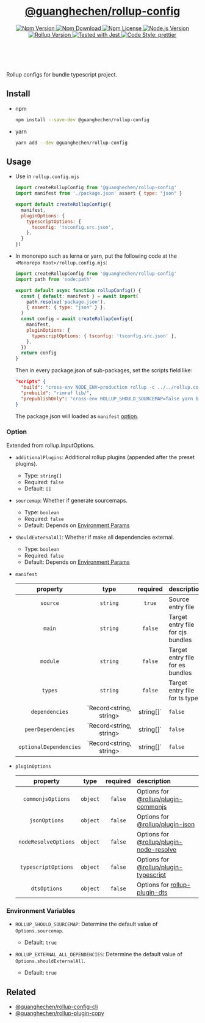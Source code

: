 <header>
  <h1 align="center">
    <a href="https://github.com/guanghechen/node-scaffolds/tree/@guanghechen/rollup-config@6.0.0-alpha.7/packages/rollup-config#readme">@guanghechen/rollup-config</a>
  </h1>
  <div align="center">
    <a href="https://www.npmjs.com/package/@guanghechen/rollup-config">
      <img
        alt="Npm Version"
        src="https://img.shields.io/npm/v/@guanghechen/rollup-config.svg"
      />
    </a>
    <a href="https://www.npmjs.com/package/@guanghechen/rollup-config">
      <img
        alt="Npm Download"
        src="https://img.shields.io/npm/dm/@guanghechen/rollup-config.svg"
      />
    </a>
    <a href="https://www.npmjs.com/package/@guanghechen/rollup-config">
      <img
        alt="Npm License"
        src="https://img.shields.io/npm/l/@guanghechen/rollup-config.svg"
      />
    </a>
    <a href="https://github.com/nodejs/node">
      <img
        alt="Node.js Version"
        src="https://img.shields.io/node/v/@guanghechen/rollup-config"
      />
    </a>
    <a href="https://github.com/rollup/rollup">
      <img
        alt="Rollup Version"
        src="https://img.shields.io/npm/dependency-version/@guanghechen/rollup-config/peer/rollup"
      />
    </a>
    <a href="https://github.com/facebook/jest">
      <img
        alt="Tested with Jest"
        src="https://img.shields.io/badge/tested_with-jest-9c465e.svg"
      />
    </a>
    <a href="https://github.com/prettier/prettier">
      <img
        alt="Code Style: prettier"
        src="https://img.shields.io/badge/code_style-prettier-ff69b4.svg?style=flat-square"
      />
    </a>
  </div>
</header>
<br/>


Rollup configs for bundle typescript project.

## Install

* npm

  ```bash
  npm install --save-dev @guanghechen/rollup-config
  ```

* yarn

  ```bash
  yarn add --dev @guanghechen/rollup-config
  ```

## Usage

* Use in `rollup.config.mjs`

  ```javascript
  import createRollupConfig from '@guanghechen/rollup-config'
  import manifest from './package.json' assert { type: "json" }

  export default createRollupConfig({
    manifest,
    pluginOptions: {
      typescriptOptions: {
        tsconfig: 'tsconfig.src.json',
      },
    }
  })
  ```

* In monorepo such as lerna or yarn, put the following code at the
  `<Monorepo Root>/rollup.config.mjs`:

  ```javascript
  import createRollupConfig from '@guanghechen/rollup-config'
  import path from 'node:path'

  export default async function rollupConfig() {
    const { default: manifest } = await import(
      path.resolve('package.json'),
      { assert: { type: "json" } },
    )
    const config = await createRollupConfig({
      manifest,
      pluginOptions: {
        typescriptOptions: { tsconfig: 'tsconfig.src.json' },
      },
    })
    return config
  }
  ```

  Then in every package.json of sub-packages, set the scripts field like:

  ```json
  "scripts" {
    "build": "cross-env NODE_ENV=production rollup -c ../../rollup.config.mjs",
    "prebuild": "rimraf lib/",
    "prepublishOnly": "cross-env ROLLUP_SHOULD_SOURCEMAP=false yarn build",
  }
  ```

  The package.json will loaded as `manifest` [option](#option).

### Option

Extended from rollup.InputOptions.

* `additionalPlugins`: Additional rollup plugins (appended after the preset plugins).

  - Type: `string[]`
  - Required: `false`
  - Default: `[]`

* `sourcemap`: Whether if generate sourcemaps.

  - Type: `boolean`
  - Required: `false`
  - Default: Depends on [Environment Params](#environment)

* `shouldExternalAll`: Whether if make all dependencies external.

  - Type: `boolean`
  - Required: `false`
  - Default: Depends on [Environment Params](#environment)

* `manifest`

   property               | type                                | required  | description
  :----------------------:|:-----------------------------------:|:---------:|:------------------------
   `source`               | `string`                            | `true`    | Source entry file
   `main`                 | `string`                            | `false`   | Target entry file for cjs bundles
   `module`               | `string`                            | `false`   | Target entry file for es bundles
   `types`                | `string`                            | `false`   | Target entry file for ts types
   `dependencies`         | `Record<string, string> | string[]` | `false`   | Dependency list
   `peerDependencies`     | `Record<string, string> | string[]` | `false`   | Peer dependency list
   `optionalDependencies` | `Record<string, string> | string[]` | `false`   | Optional dependency list


* `pluginOptions`

   property             | type      | required  | description
  :--------------------:|:---------:|:---------:|:------------------------
   `commonjsOptions`    | `object`  | `false`   | Options for [@rollup/plugin-commonjs][]
   `jsonOptions`        | `object`  | `false`   | Options for [@rollup/plugin-json][]
   `nodeResolveOptions` | `object`  | `false`   | Options for [@rollup/plugin-node-resolve][]
   `typescriptOptions`  | `object`  | `false`   | Options for [@rollup/plugin-typescript][]
   `dtsOptions`         | `object`  | `false`   | Options for [rollup-plugin-dts][]


[@rollup/plugin-commonjs]: https://github.com/rollup/plugins/tree/master/packages/commonjs#readme
[@rollup/plugin-json]: https://github.com/rollup/plugins/tree/master/packages/json#readme
[@rollup/plugin-node-resolve]: https://github.com/rollup/plugins/tree/master/packages/node-resolve#readme
[@rollup/plugin-typescript]: https://github.com/rollup/plugins/tree/master/packages/typescript#readme
[rollup-plugin-dts]: https://github.com/Swatinem/rollup-plugin-dts


### Environment Variables

  * `ROLLUP_SHOULD_SOURCEMAP`: Determine the default value of `Options.sourcemap`.

    - Default: `true`

  * `ROLLUP_EXTERNAL_ALL_DEPENDENCIES`: Determine the default value of `Options.shouldExternalAll`.

    - Default: `true`


## Related

* [@guanghechen/rollup-config-cli][]
* [@guanghechen/rollup-plugin-copy][]


[homepage]: https://github.com/guanghechen/node-scaffolds/tree/@guanghechen/rollup-config@6.0.0-alpha.7/packages/rollup-config#readme
[@guanghechen/rollup-config]: https://www.npmjs.com/package/@guanghechen/rollup-config
[@guanghechen/rollup-config-cli]: https://www.npmjs.com/package/@guanghechen/rollup-config-cli
[@guanghechen/rollup-plugin-copy]: https://www.npmjs.com/package/@guanghechen/rollup-plugin-copy
